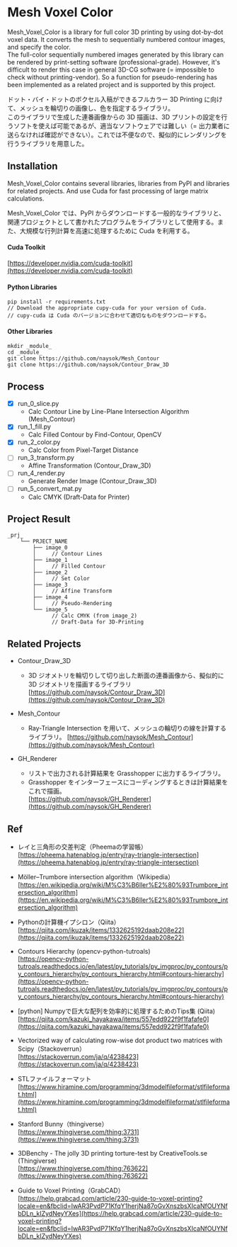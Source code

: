 # Mesh Voxel Color  

Mesh_Voxel_Color is a library for full color 3D printing by using dot-by-dot voxel data. It converts the mesh to sequentially numbered contour images, and specify the color.   
The full-color sequentially numbered images generated by this library can be rendered by print-setting software (professional-grade). However, it's difficult to render this case in general 3D-CG software (= impossible to check without printing-vendor). So a function for pseudo-rendering has been implemented as a related project and is supported by this project.  

ドット・バイ・ドットのボクセル入稿ができるフルカラー 3D Printing に向けて、メッシュを輪切りの画像し、色を指定するライブラリ。  
このライブラリで生成した連番画像からの 3D 描画は、3D プリントの設定を行うソフトを使えば可能であるが、適当なソフトウェアでは難しい（= 出力業者に送らなければ確認ができない）。これでは不便なので、擬似的にレンダリングを行うライブラリを用意した。  


## Installation  

Mesh_Voxel_Color contains several libraries, libraries from PyPI and libraries for related projects. And use Cuda for fast processing of large matrix calculations.  

Mesh_Voxel_Color では、PyPI からダウンロードする一般的なライブラリと、関連プロジェクトとして書かれたプログラムをライブラリとして使用する。また、大規模な行列計算を高速に処理するために Cuda を利用する。  

#### Cuda Toolkit  
[https://developer.nvidia.com/cuda-toolkit](https://developer.nvidia.com/cuda-toolkit)  


#### Python Libraries  
```
pip install -r requirements.txt
// Download the appropriate cupy-cuda for your version of Cuda.
// cupy-cuda は Cuda のバージョンに合わせて適切なものをダウンロードする。
```

#### Other Libraries  
```
mkdir _module_
cd _module_
git clone https://github.com/naysok/Mesh_Contour
git clone https://github.com/naysok/Contour_Draw_3D
```


## Process  

- [x] run_0_slice.py  
  - Calc Contour Line by Line-Plane Intersection Algorithm (Mesh_Contour)  
- [x] run_1_fill.py  
  - Calc Filled Contour by Find-Contour, OpenCV  
- [x] run_2_color.py  
  - Calc Color from Pixel-Target Distance  
- [ ] run_3_transform.py 
  - Affine Transformation (Contour_Draw_3D)  
- [ ] run_4_render.py  
  - Generate Render Image (Contour_Draw_3D)  
- [ ] run_5_convert_mat.py  
  - Calc CMYK (Draft-Data for Printer)  


## Project Result  

```
_prj_
    └── PRJECT_NAME
        ├── image_0
        │     // Contour Lines
        ├── image_1
        │     // Filled Contour
        ├── image_2
        │     // Set Color
        ├── image_3
        │     // Affine Transform
        ├── image_4
        │     // Pseudo-Rendering
        └── image_5
              // Calc CMYK (from image_2)
              // Draft-Data for 3D-Printing
```


## Related Projects  

- Contour_Draw_3D  
  - 3D ジオメトリを輪切りして切り出した断面の連番画像から、擬似的に 3D ジオメトリを描画するライブラリ  
  [https://github.com/naysok/Contour_Draw_3D](https://github.com/naysok/Contour_Draw_3D)  

- Mesh_Contour  
  - Ray-Triangle Intersection を用いて、メッシュの輪切りの線を計算するライブラリ。 
  [https://github.com/naysok/Mesh_Contour](https://github.com/naysok/Mesh_Contour)  

- GH_Renderer  
  - リストで出力される計算結果を Grasshopper に出力するライブラリ。
  - Grasshopper をインターフェースにコーディングするときは計算結果をこれで描画。  
  [https://github.com/naysok/GH_Renderer](https://github.com/naysok/GH_Renderer)  


## Ref  

- レイと三角形の交差判定（Pheemaの学習帳）  
  [https://pheema.hatenablog.jp/entry/ray-triangle-intersection](https://pheema.hatenablog.jp/entry/ray-triangle-intersection)  

- Möller–Trumbore intersection algorithm（Wikipedia）  
  [https://en.wikipedia.org/wiki/M%C3%B6ller%E2%80%93Trumbore_intersection_algorithm](https://en.wikipedia.org/wiki/M%C3%B6ller%E2%80%93Trumbore_intersection_algorithm)  

- Pythonの計算機イプシロン（Qiita）  
  [https://qiita.com/ikuzak/items/1332625192daab208e22](https://qiita.com/ikuzak/items/1332625192daab208e22)  

- Contours Hierarchy (opencv-python-tutroals)  
  [https://opencv-python-tutroals.readthedocs.io/en/latest/py_tutorials/py_imgproc/py_contours/py_contours_hierarchy/py_contours_hierarchy.html#contours-hierarchy](https://opencv-python-tutroals.readthedocs.io/en/latest/py_tutorials/py_imgproc/py_contours/py_contours_hierarchy/py_contours_hierarchy.html#contours-hierarchy)  

- [python] Numpyで巨大な配列を効率的に処理するためのTips集 (Qiita)  
  [https://qiita.com/kazuki_hayakawa/items/557edd922f9f1fafafe0](https://qiita.com/kazuki_hayakawa/items/557edd922f9f1fafafe0)  

- Vectorized way of calculating row-wise dot product two matrices with Scipy（Stackoverrun）  
  [https://stackoverrun.com/ja/q/4238423](https://stackoverrun.com/ja/q/4238423)  

- STLファイルフォーマット  
  [https://www.hiramine.com/programming/3dmodelfileformat/stlfileformat.html](https://www.hiramine.com/programming/3dmodelfileformat/stlfileformat.html)

- Stanford Bunny（thingiverse）  
  [https://www.thingiverse.com/thing:3731](https://www.thingiverse.com/thing:3731)  

- 3DBenchy - The jolly 3D printing torture-test by CreativeTools.se (Thingiverse)  
  [https://www.thingiverse.com/thing:763622](https://www.thingiverse.com/thing:763622)  

- Guide to Voxel Printing（GrabCAD）  
  [https://help.grabcad.com/article/230-guide-to-voxel-printing?locale=en&fbclid=IwAR3PvdP71KfqY1herjNa87oGvXnszbsXIcaNfOUYNfbDLn_kIZydNeyYXes](https://help.grabcad.com/article/230-guide-to-voxel-printing?locale=en&fbclid=IwAR3PvdP71KfqY1herjNa87oGvXnszbsXIcaNfOUYNfbDLn_kIZydNeyYXes)  

